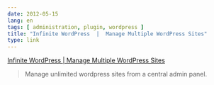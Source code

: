 ```yaml
---
date: 2012-05-15
lang: en
tags: [ administration, plugin, wordpress ]
title: "Infinite WordPress  |  Manage Multiple WordPress Sites"
type: link
---
```


[Infinite WordPress  |  Manage Multiple WordPress
Sites](http://infinitewp.com/)

> Manage unlimited wordpress sites from a central admin panel.

